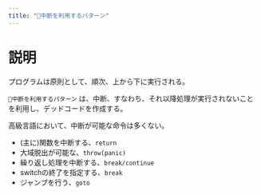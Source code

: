 ```yaml
---
title: "🔖中断を利用するパターン"
---
```


# 説明

プログラムは原則として、順次、上から下に実行される。

`🔖中断を利用するパターン` は、中断、すなわち、それ以降処理が実行されないことを利用し、デッドコードを作成する。

高級言語において、中断が可能な命令は多くない。

- (主に)関数を中断する、`return`
- 大域脱出が可能な、`throw(panic)`
- 繰り返し処理を中断する、`break/continue`
- switchの終了を指定する、`break`
- ジャンプを行う、`goto`




